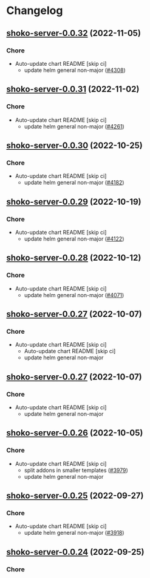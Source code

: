 # Changelog



## [shoko-server-0.0.32](https://github.com/truecharts/charts/compare/shoko-server-0.0.31...shoko-server-0.0.32) (2022-11-05)

### Chore

- Auto-update chart README [skip ci]
  - update helm general non-major ([#4308](https://github.com/truecharts/charts/issues/4308))




## [shoko-server-0.0.31](https://github.com/truecharts/charts/compare/shoko-server-0.0.30...shoko-server-0.0.31) (2022-11-02)

### Chore

- Auto-update chart README [skip ci]
  - update helm general non-major ([#4261](https://github.com/truecharts/charts/issues/4261))




## [shoko-server-0.0.30](https://github.com/truecharts/charts/compare/shoko-server-0.0.29...shoko-server-0.0.30) (2022-10-25)

### Chore

- Auto-update chart README [skip ci]
  - update helm general non-major ([#4182](https://github.com/truecharts/charts/issues/4182))




## [shoko-server-0.0.29](https://github.com/truecharts/charts/compare/shoko-server-0.0.28...shoko-server-0.0.29) (2022-10-19)

### Chore

- Auto-update chart README [skip ci]
  - update helm general non-major ([#4122](https://github.com/truecharts/charts/issues/4122))




## [shoko-server-0.0.28](https://github.com/truecharts/charts/compare/shoko-server-0.0.27...shoko-server-0.0.28) (2022-10-12)

### Chore

- Auto-update chart README [skip ci]
  - update helm general non-major ([#4071](https://github.com/truecharts/charts/issues/4071))




## [shoko-server-0.0.27](https://github.com/truecharts/charts/compare/shoko-server-0.0.26...shoko-server-0.0.27) (2022-10-07)

### Chore

- Auto-update chart README [skip ci]
  - Auto-update chart README [skip ci]
  - update helm general non-major




## [shoko-server-0.0.27](https://github.com/truecharts/charts/compare/shoko-server-0.0.26...shoko-server-0.0.27) (2022-10-07)

### Chore

- Auto-update chart README [skip ci]
  - update helm general non-major




## [shoko-server-0.0.26](https://github.com/truecharts/charts/compare/shoko-server-0.0.25...shoko-server-0.0.26) (2022-10-05)

### Chore

- Auto-update chart README [skip ci]
  - split addons in smaller templates ([#3979](https://github.com/truecharts/charts/issues/3979))
  - update helm general non-major




## [shoko-server-0.0.25](https://github.com/truecharts/charts/compare/shoko-server-0.0.24...shoko-server-0.0.25) (2022-09-27)

### Chore

- Auto-update chart README [skip ci]
  - update helm general non-major ([#3918](https://github.com/truecharts/charts/issues/3918))




## [shoko-server-0.0.24](https://github.com/truecharts/charts/compare/shoko-server-0.0.23...shoko-server-0.0.24) (2022-09-25)

### Chore
